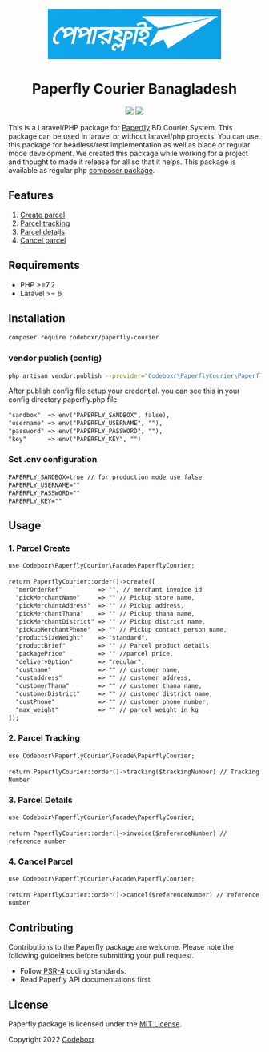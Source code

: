 <p align="center" style="color: #0b0b0b">
  <img src="https://raw.githubusercontent.com/codeboxrcodehub/paperfly-courier/main/image/logo.png">
</p>

<h1 align="center">Paperfly Courier Banagladesh</h1>
<p align="center" >
<img src="https://img.shields.io/packagist/dt/codeboxr/paperfly-courier">
<img src="https://img.shields.io/packagist/stars/codeboxr/paperfly-courier">
</p>

This is a Laravel/PHP package for [Paperfly](https://paperfly.com.bd/) BD Courier System. This package can be used in laravel or without laravel/php projects. You can use this package for headless/rest implementation as well as blade or regular mode development. We created this package while working for a project and thought to made it release for all so that it helps. This package is available as regular php [composer package](https://packagist.org/packages/codeboxr/paperfly-courier).

## Features

1. [Create parcel](https://github.com/codeboxrcodehub/paperfly-courier#1-parcel-create)
2. [Parcel tracking](https://github.com/codeboxrcodehub/paperfly-courier#2-parcel-tracking)
3. [Parcel details](https://github.com/codeboxrcodehub/paperfly-courier#3-parcel-details)
4. [Cancel parcel](https://github.com/codeboxrcodehub/paperfly-courier#4-cancel-parcel)


## Requirements

- PHP >=7.2
- Laravel >= 6

## Installation

```bash
composer require codeboxr/paperfly-courier
```

### vendor publish (config)

```bash
php artisan vendor:publish --provider="Codeboxr\PaperflyCourier\PaperflyCourierServiceProvider"
```

After publish config file setup your credential. you can see this in your config directory paperfly.php file

```
"sandbox"  => env("PAPERFLY_SANDBOX", false),
"username" => env("PAPERFLY_USERNAME", ""),
"password" => env("PAPERFLY_PASSWORD", ""),
"key"      => env("PAPERFLY_KEY", "")
```

### Set .env configuration

```
PAPERFLY_SANDBOX=true // for production mode use false
PAPERFLY_USERNAME=""
PAPERFLY_PASSWORD=""
PAPERFLY_KEY=""
```

## Usage

### 1. Parcel Create
```
use Codeboxr\PaperflyCourier\Facade\PaperflyCourier;

return PaperflyCourier::order()->create([
  "merOrderRef"          => "", // merchant invoice id
  "pickMerchantName"     => "" // Pickup store name,
  "pickMerchantAddress"  => "" // Pickup address,
  "pickMerchantThana"    => "" // Pickup thana name,
  "pickMerchantDistrict" => "" // Pickup district name,
  "pickupMerchantPhone"  => "" // Pickup contact person name,
  "productSizeWeight"    => "standard",
  "productBrief"         => "" // Parcel product details, 
  "packagePrice"         => "" //parcel price,
  "deliveryOption"       => "regular",
  "custname"             => "" // customer name,
  "custaddress"          => "" // customer address,
  "customerThana"        => "" // customer thana name,
  "customerDistrict"     => "" // customer district name,
  "custPhone"            => "" // customer phone number,
  "max_weight"           => "" // parcel weight in kg
]);
```


### 2. Parcel Tracking
```
use Codeboxr\PaperflyCourier\Facade\PaperflyCourier;

return PaperflyCourier::order()->tracking($trackingNumber) // Tracking Number
```

### 3. Parcel Details
```
use Codeboxr\PaperflyCourier\Facade\PaperflyCourier;

return PaperflyCourier::order()->invoice($referenceNumber) // reference number
```

### 4. Cancel Parcel
```
use Codeboxr\PaperflyCourier\Facade\PaperflyCourier;

return PaperflyCourier::order()->cancel($referenceNumber) // reference number
```

## Contributing

Contributions to the Paperfly package are welcome. Please note the following guidelines before submitting your pull request.

- Follow [PSR-4](http://www.php-fig.org/psr/psr-4/) coding standards.
- Read Paperfly API documentations first

## License

Paperfly package is licensed under the [MIT License](http://opensource.org/licenses/MIT).

Copyright 2022 [Codeboxr](https://codeboxr.com)
